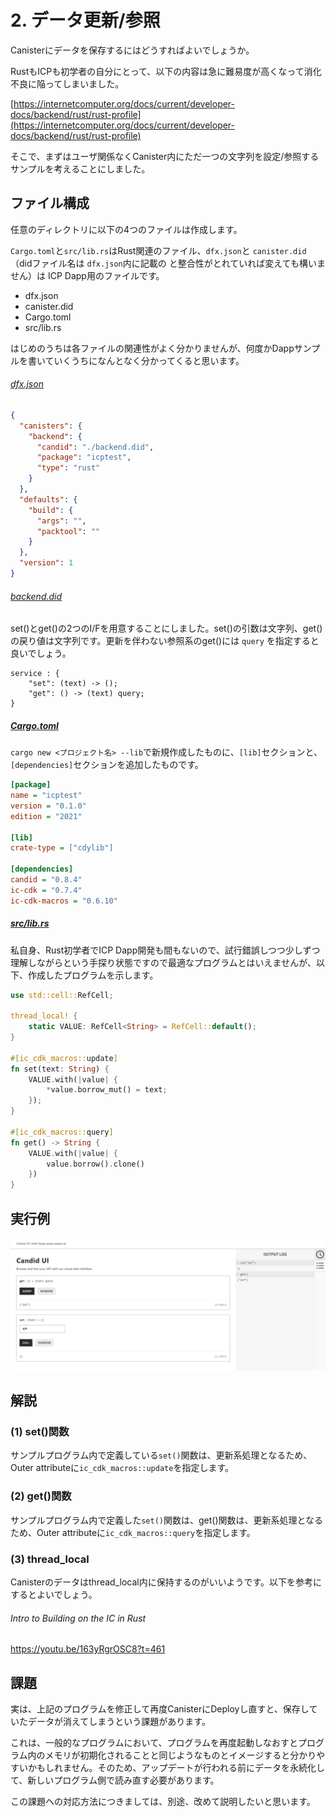 # 2. データ更新/参照

Canisterにデータを保存するにはどうすればよいでしょうか。

RustもICPも初学者の自分にとって、以下の内容は急に難易度が高くなって消化不良に陥ってしまいました。

[https://internetcomputer.org/docs/current/developer-docs/backend/rust/rust-profile](https://internetcomputer.org/docs/current/developer-docs/backend/rust/rust-profile)

そこで、まずはユーザ関係なくCanister内にただ一つの文字列を設定/参照するサンプルを考えることにしました。

## ファイル構成

任意のディレクトリに以下の4つのファイルは作成します。

`Cargo.toml`と`src/lib.rs`はRust関連のファイル、`dfx.json`と `canister.did` （didファイル名は `dfx.json`内に記載の と整合性がとれていれば変えても構いません）は ICP Dapp用のファイルです。

- dfx.json
- canister.did
- Cargo.toml
- src/lib.rs

はじめのうちは各ファイルの関連性がよく分かりませんが、何度かDappサンプルを書いていくうちになんとなく分かってくると思います。

###### [dfx.json](dfx.json)

```json
{
  "canisters": {
    "backend": {
      "candid": "./backend.did",
      "package": "icptest",
      "type": "rust"
    }
  },
  "defaults": {
    "build": {
      "args": "",
      "packtool": ""
    }
  },
  "version": 1
}
```

###### [backend.did](backend.did)

set()とget()の2つのI/Fを用意することにしました。set()の引数は文字列、get()の戻り値は文字列です。更新を伴わない参照系のget()には `query` を指定すると良いでしょう。

```
service : {
    "set": (text) -> ();
    "get": () -> (text) query;
}
```

##### [Cargo.toml](Cargo.toml)

`cargo new <プロジェクト名> --lib`で新規作成したものに、`[lib]`セクションと、`[dependencies]`セクションを追加したものです。

```ini
[package]
name = "icptest"
version = "0.1.0"
edition = "2021"

[lib]
crate-type = ["cdylib"]

[dependencies]
candid = "0.8.4"
ic-cdk = "0.7.4"
ic-cdk-macros = "0.6.10"
```

##### [src/lib.rs](src/lib.rs)

私自身、Rust初学者でICP Dapp開発も間もないので、試行錯誤しつつ少しずつ理解しながらという手探り状態ですので最適なプログラムとはいえませんが、以下、作成したプログラムを示します。

```rust
use std::cell::RefCell;

thread_local! {
    static VALUE: RefCell<String> = RefCell::default();
}

#[ic_cdk_macros::update]
fn set(text: String) {
    VALUE.with(|value| {
        *value.borrow_mut() = text;
    });
}

#[ic_cdk_macros::query]
fn get() -> String {
    VALUE.with(|value| {
        value.borrow().clone()
    })
}
```

## 実行例

![](../../.gitbook/assets/backend/02_update/01_update.png)

## 解説

### (1) set()関数

サンプルプログラム内で定義している`set()`関数は、更新系処理となるため、Outer attributeに`ic_cdk_macros::update`を指定します。

### (2) get()関数

サンプルプログラム内で定義した`set()`関数は、get()関数は、更新系処理となるため、Outer attributeに`ic_cdk_macros::query`を指定します。

### (3) thread_local

Canisterのデータはthread_local内に保持するのがいいようです。以下を参考にするとよいでしょう。
###### Intro to Building on the IC in Rust

https://youtu.be/163yRgrOSC8?t=461

## 課題

実は、上記のプログラムを修正して再度CanisterにDeployし直すと、保存していたデータが消えてしまうという課題があります。

これは、一般的なプログラムにおいて、プログラムを再度起動しなおすとプログラム内のメモリが初期化されることと同じようなものとイメージすると分かりやすいかもしれません。そのため、アップデートが行われる前にデータを永続化して、新しいプログラム側で読み直す必要があります。

この課題への対応方法につきましては、別途、改めて説明したいと思います。
